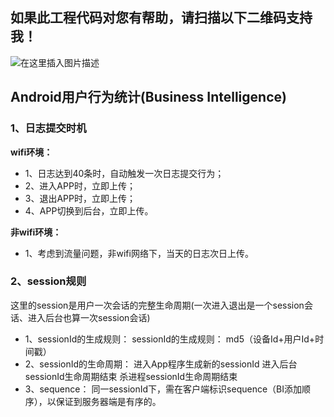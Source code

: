 ## 如果此工程代码对您有帮助，请扫描以下二维码支持我！
![在这里插入图片描述](https://raw.githubusercontent.com/xiaxveliang/GLES2_Anima_LoadFrom_Obj/master/image/pay_2rmb.png)


## Android用户行为统计(Business Intelligence)


### 1、日志提交时机

**wifi环境：**

+ 1、日志达到40条时，自动触发一次日志提交行为；
+ 2、进入APP时，立即上传；
+ 3、退出APP时，立即上传；
+ 4、APP切换到后台，立即上传。

**非wifi环境：**

+ 1、考虑到流量问题，非wifi网络下，当天的日志次日上传。

### 2、session规则

这里的session是用户一次会话的完整生命周期(一次进入退出是一个session会话、进入后台也算一次session会话)

+ 1、sessionId的生成规则：
sessionId的生成规则： md5（设备Id+用户Id+时间戳）
+ 2、sessionId的生命周期：
进入App程序生成新的sessionId
进入后台sessionId生命周期结束
杀进程sessionId生命周期结束
+ 3、sequence：
同一sessionId下，需在客户端标识sequence（BI添加顺序），以保证到服务器端是有序的。






